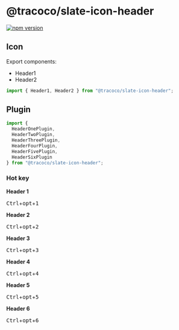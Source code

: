# @tracoco/slate-icon-header

[![npm version](https://badge.fury.io/js/%40canner%2Fslate-icon-header.svg)](https://badge.fury.io/js/%40canner%2Fslate-icon-header)

## Icon

Export components:

- Header1
- Header2

```js
import { Header1, Header2 } from "@tracoco/slate-icon-header";
```

## Plugin

```js
import {
  HeaderOnePlugin,
  HeaderTwoPlugin,
  HeaderThreePlugin,
  HeaderFourPlugin,
  HeaderFivePlugin,
  HeaderSixPlugin
} from "@tracoco/slate-icon-header";
```

### Hot key

**Header 1**

<kbd>Ctrl</kbd>+<kbd>opt</kbd>+<kbd>1</kbd>

**Header 2**

<kbd>Ctrl</kbd>+<kbd>opt</kbd>+<kbd>2</kbd>

**Header 3**

<kbd>Ctrl</kbd>+<kbd>opt</kbd>+<kbd>3</kbd>

**Header 4**

<kbd>Ctrl</kbd>+<kbd>opt</kbd>+<kbd>4</kbd>

**Header 5**

<kbd>Ctrl</kbd>+<kbd>opt</kbd>+<kbd>5</kbd>

**Header 6**

<kbd>Ctrl</kbd>+<kbd>opt</kbd>+<kbd>6</kbd>
